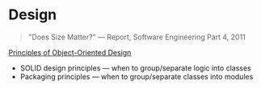 # Design

> "Does Size Matter?" &mdash; Report, Software Engineering Part 4, 2011

[Principles of Object-Oriented Design](http://butunclebob.com/ArticleS.UncleBob.PrinciplesOfOod)

* SOLID design principles &mdash; when to group/separate logic into classes
* Packaging principles &mdash; when to group/separate classes into modules
